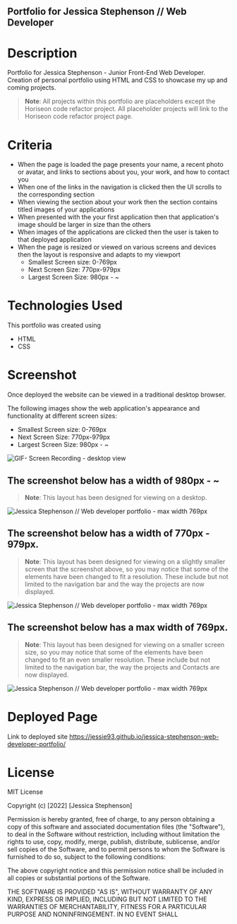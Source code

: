 ## Portfolio for Jessica Stephenson // Web Developer


# Description
Portfolio for Jessica Stephenson - Junior Front-End Web Developer.
Creation of personal portfolio using HTML and CSS to showcase my up and coming projects. 

> **Note**: All projects within this portfolio are placeholders except the Horiseon code refactor project. All placeholder projects will link to the Horiseon code refactor project page.

# Criteria

* When the page is loaded the page presents your name, a recent photo or avatar, and links to sections about you, your work, and how to contact you
* When one of the links in the navigation is clicked then the UI scrolls to the corresponding section
* When viewing the section about your work then the section contains titled images of your applications
* When presented with the your first application then that application's image should be larger in size than the others
* When images of the applications are clicked then the user is taken to that deployed application
* When the page is resized or viewed on various screens and devices then the layout is responsive and adapts to my viewport
    * Smallest Screen size: 0-769px
    * Next Screen Size: 770px-979px
    * Largest Screen Size: 980px - ~


# Technologies Used
This portfolio was created using
* HTML
* CSS

# Screenshot


Once deployed the website can be viewed in a traditional desktop browser.

The following images show the web application's appearance and functionality at different screen sizes:
* Smallest Screen size: 0-769px
* Next Screen Size: 770px-979px
* Largest Screen Size: 980px - ~

![GIF- Screen Recording - desktop view](assets/ezgif.com-gif-maker.gif)

## The screenshot below has a width of 980px - ~

> **Note**: This layout has been designed for viewing on a desktop. 

![Jessica Stephenson // Web developer portfolio - max width 769px](assets/screencapture-127-0-0-1-5500-index-html-2022-12-04-17_09_42.png)


## The screenshot below has a width of 770px - 979px.

> **Note**: This layout has been designed for viewing on a slightly smaller screen that the screenshot above, so you may notice that some of the elements have been changed to fit a resolution. These include but not limited to the navigation bar and the way the projects are now displayed.

![Jessica Stephenson // Web developer portfolio - max width 769px](assets/screencapture-127-0-0-1-5500-index-html-2022-12-04-17_09_20.png)


## The screenshot below has a max width of 769px.

> **Note**: This layout has been designed for viewing on a smaller screen size, so you may notice that some of the elements have been changed to fit an even smaller resolution. These include but not limited to the navigation bar, the way the projects and Contacts are now displayed.

![Jessica Stephenson // Web developer portfolio - max width 769px](assets/screencapture-127-0-0-1-5500-index-html-2022-12-04-17_08_34.png)



# Deployed Page
Link to deployed site 
https://jessie93.github.io/jessica-stephenson-web-developer-portfolio/



# License 
MIT License

Copyright (c) [2022] [Jessica Stephenson]

Permission is hereby granted, free of charge, to any person obtaining a copy
of this software and associated documentation files (the "Software"), to deal
in the Software without restriction, including without limitation the rights
to use, copy, modify, merge, publish, distribute, sublicense, and/or sell
copies of the Software, and to permit persons to whom the Software is
furnished to do so, subject to the following conditions:

The above copyright notice and this permission notice shall be included in all
copies or substantial portions of the Software.

THE SOFTWARE IS PROVIDED "AS IS", WITHOUT WARRANTY OF ANY KIND, EXPRESS OR
IMPLIED, INCLUDING BUT NOT LIMITED TO THE WARRANTIES OF MERCHANTABILITY,
FITNESS FOR A PARTICULAR PURPOSE AND NONINFRINGEMENT. IN NO EVENT SHALL 
